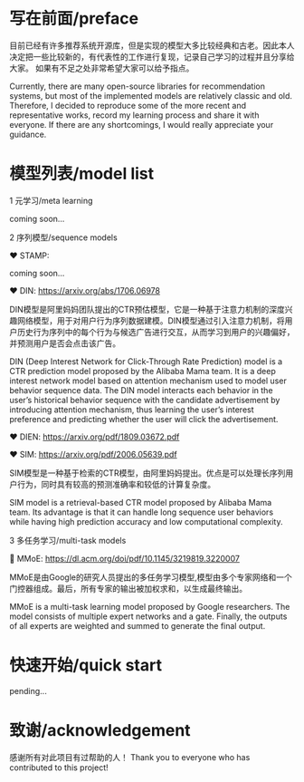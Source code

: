 写在前面/preface
========
目前已经有许多推荐系统开源库，但是实现的模型大多比较经典和古老。因此本人决定把一些比较新的，有代表性的工作进行复现，记录自己学习的过程并且分享给大家。
如果有不足之处非常希望大家可以给予指点。

Currently, there are many open-source libraries for recommendation systems, but most of the implemented models are relatively classic and old. Therefore, I decided to reproduce some of the more recent and representative works, record my learning process and share it with everyone. If there are any shortcomings, I would really appreciate your guidance.

模型列表/model list
========
1 元学习/meta learning

coming soon...

2 序列模型/sequence models

♥ STAMP: 

coming soon...

♥ DIN: https://arxiv.org/abs/1706.06978

DIN模型是阿里妈妈团队提出的CTR预估模型，它是一种基于注意力机制的深度兴趣网络模型，用于对用户行为序列数据建模。DIN模型通过引入注意力机制，将用户历史行为序列中的每个行为与候选广告进行交互，从而学习到用户的兴趣偏好，并预测用户是否会点击该广告。

DIN (Deep Interest Network for Click-Through Rate Prediction) model is a CTR prediction model proposed by the Alibaba Mama team. It is a deep interest network model based on attention mechanism used to model user behavior sequence data. The DIN model interacts each behavior in the user’s historical behavior sequence with the candidate advertisement by introducing attention mechanism, thus learning the user’s interest preference and predicting whether the user will click the advertisement.

♥ DIEN: https://arxiv.org/pdf/1809.03672.pdf

♥ SIM: https://arxiv.org/pdf/2006.05639.pdf

SIM模型是一种基于检索的CTR模型，由阿里妈妈提出。优点是可以处理长序列用户行为，同时具有较高的预测准确率和较低的计算复杂度。

SIM model is a retrieval-based CTR model proposed by Alibaba Mama team. Its advantage is that it can handle long sequence user behaviors while having high prediction accuracy and low computational complexity.

3 多任务学习/multi-task models

🤔 MMoE: https://dl.acm.org/doi/pdf/10.1145/3219819.3220007

MMoE是由Google的研究人员提出的多任务学习模型,模型由多个专家网络和一个门控器组成。最后，所有专家的输出被加权求和，以生成最终输出。

MMoE is a multi-task learning model proposed by Google researchers. The model consists of multiple expert networks and a gate. Finally, the outputs of all experts are weighted and summed to generate the final output.

快速开始/quick start
========
pending...

致谢/acknowledgement
========
感谢所有对此项目有过帮助的人！ Thank you to everyone who has contributed to this project!


